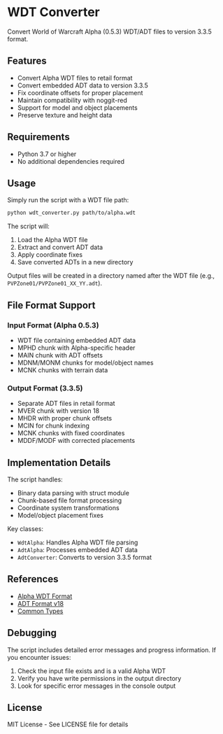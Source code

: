 # WDT Converter

Convert World of Warcraft Alpha (0.5.3) WDT/ADT files to version 3.3.5 format.

## Features

- Convert Alpha WDT files to retail format
- Convert embedded ADT data to version 3.3.5
- Fix coordinate offsets for proper placement
- Maintain compatibility with noggit-red
- Support for model and object placements
- Preserve texture and height data

## Requirements

- Python 3.7 or higher
- No additional dependencies required

## Usage

Simply run the script with a WDT file path:

```bash
python wdt_converter.py path/to/alpha.wdt
```

The script will:
1. Load the Alpha WDT file
2. Extract and convert ADT data
3. Apply coordinate fixes
4. Save converted ADTs in a new directory

Output files will be created in a directory named after the WDT file (e.g., `PVPZone01/PVPZone01_XX_YY.adt`).

## File Format Support

### Input Format (Alpha 0.5.3)
- WDT file containing embedded ADT data
- MPHD chunk with Alpha-specific header
- MAIN chunk with ADT offsets
- MDNM/MONM chunks for model/object names
- MCNK chunks with terrain data

### Output Format (3.3.5)
- Separate ADT files in retail format
- MVER chunk with version 18
- MHDR with proper chunk offsets
- MCIN for chunk indexing
- MCNK chunks with fixed coordinates
- MDDF/MODF with corrected placements

## Implementation Details

The script handles:
- Binary data parsing with struct module
- Chunk-based file format processing
- Coordinate system transformations
- Model/object placement fixes

Key classes:
- `WdtAlpha`: Handles Alpha WDT file parsing
- `AdtAlpha`: Processes embedded ADT data
- `AdtConverter`: Converts to version 3.3.5 format

## References

- [Alpha WDT Format](https://wowdev.wiki/Alpha)
- [ADT Format v18](https://wowdev.wiki/ADT/v18)
- [Common Types](https://wowdev.wiki/Common_Types)

## Debugging

The script includes detailed error messages and progress information. If you encounter issues:
1. Check the input file exists and is a valid Alpha WDT
2. Verify you have write permissions in the output directory
3. Look for specific error messages in the console output

## License

MIT License - See LICENSE file for details